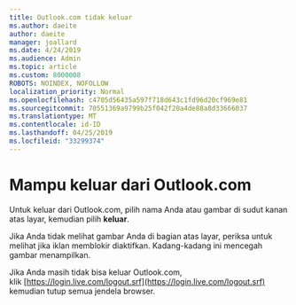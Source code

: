 ```yaml
---
title: Outlook.com tidak keluar
ms.author: daeite
author: daeite
manager: joallard
ms.date: 4/24/2019
ms.audience: Admin
ms.topic: article
ms.custom: 8000008
ROBOTS: NOINDEX, NOFOLLOW
localization_priority: Normal
ms.openlocfilehash: c4705d56435a597f718d643c1fd96d20cf969e81
ms.sourcegitcommit: 70551369a9799b25f042f20a4de88a8d33666037
ms.translationtype: MT
ms.contentlocale: id-ID
ms.lasthandoff: 04/25/2019
ms.locfileid: "33299374"
---
```

# <a name="unable-to-sign-out-of-outlookcom"></a>Mampu keluar dari Outlook.com

Untuk keluar dari Outlook.com, pilih nama Anda atau gambar di sudut kanan atas layar, kemudian pilih **keluar**.

Jika Anda tidak melihat gambar Anda di bagian atas layar, periksa untuk melihat jika iklan memblokir diaktifkan. Kadang-kadang ini mencegah gambar menampilkan.

Jika Anda masih tidak bisa keluar Outlook.com, klik [https://login.live.com/logout.srf](https://login.live.com/logout.srf) kemudian tutup semua jendela browser.